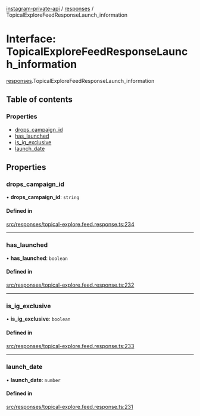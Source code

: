 [instagram-private-api](../../README.md) / [responses](../../modules/responses.md) / TopicalExploreFeedResponseLaunch_information

# Interface: TopicalExploreFeedResponseLaunch\_information

[responses](../../modules/responses.md).TopicalExploreFeedResponseLaunch_information

## Table of contents

### Properties

- [drops\_campaign\_id](TopicalExploreFeedResponseLaunch_information.md#drops_campaign_id)
- [has\_launched](TopicalExploreFeedResponseLaunch_information.md#has_launched)
- [is\_ig\_exclusive](TopicalExploreFeedResponseLaunch_information.md#is_ig_exclusive)
- [launch\_date](TopicalExploreFeedResponseLaunch_information.md#launch_date)

## Properties

### drops\_campaign\_id

• **drops\_campaign\_id**: `string`

#### Defined in

[src/responses/topical-explore.feed.response.ts:234](https://github.com/Nerixyz/instagram-private-api/blob/4971f34/src/responses/topical-explore.feed.response.ts#L234)

___

### has\_launched

• **has\_launched**: `boolean`

#### Defined in

[src/responses/topical-explore.feed.response.ts:232](https://github.com/Nerixyz/instagram-private-api/blob/4971f34/src/responses/topical-explore.feed.response.ts#L232)

___

### is\_ig\_exclusive

• **is\_ig\_exclusive**: `boolean`

#### Defined in

[src/responses/topical-explore.feed.response.ts:233](https://github.com/Nerixyz/instagram-private-api/blob/4971f34/src/responses/topical-explore.feed.response.ts#L233)

___

### launch\_date

• **launch\_date**: `number`

#### Defined in

[src/responses/topical-explore.feed.response.ts:231](https://github.com/Nerixyz/instagram-private-api/blob/4971f34/src/responses/topical-explore.feed.response.ts#L231)

